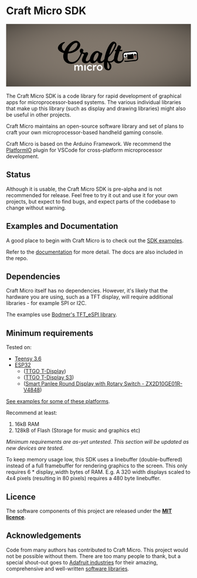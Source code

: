 # Craft Micro SDK

![Craft Micro logo](logo.png?raw=true "Craft Micro")

The Craft Micro SDK is a code library for rapid development of graphical apps for microprocessor-based systems. The various individual libraries that make up this library (such as display and drawing libraries) might also be useful in other projects.

Craft Micro maintains an open-source software library and set of plans to craft your own microprocessor-based handheld gaming console.

Craft Micro is based on the Arduino Framework. We recommend the [PlatformIO](https://platformio.org/) plugin for VSCode for cross-platform microprocessor development.

## Status

Although it is usable, the Craft Micro SDK is pre-alpha and is not recommended for release. Feel free to try it out and use it for your own projects, but expect to find bugs, and expect parts of the codebase to change without warning.

## Examples and Documentation

A good place to begin with Craft Micro is to check out the [SDK examples](https://github.com/craftmicro/craftmicro-sdk/tree/main/examples).

Refer to the [documentation](https://craftmicro.io/docs/) for more detail. The docs are also included in the repo.

## Dependencies

Craft Micro itself has no dependencies. However, it's likely that the hardware you are using, such as a TFT display, will require additional libraries - for example SPI or I2C.

The examples use [Bodmer's TFT_eSPI library](https://github.com/Bodmer/TFT_eSPI).

## Minimum requirements

Tested on:
- [Teensy 3.6](https://www.pjrc.com/store/teensy36.html)
- [ESP32](https://www.espressif.com/en/products/socs/esp32)
    - ([TTGO T-Display](https://www.lilygo.cc/products/lilygo%C2%AE-ttgo-t-display-1-14-inch-lcd-esp32-control-board))
    - ([TTGO T-Display S3](https://www.lilygo.cc/products/t-display-s3))
    - ([Smart Panlee Round Display with Rotary Switch - ZX2D10GE01R-V4848](https://device.report/manual/10028569))

[See examples for some of these platforms](https://github.com/craftmicro/craftmicro-examples). 

Recommend at least:

 1. 16kB RAM
 2. 128kB of Flash (Storage for music and graphics etc)

_Minimum requirements are as-yet untested. This section will be updated as new devices are tested._

To keep memory usage low, this SDK uses a linebuffer (double-buffered) instead of a full framebuffer for rendering graphics to the screen. This only requires 6 * display_width bytes of RAM. E.g. A 320 width displays scaled to 4x4 pixels (resulting in 80 pixels) requires a 480 byte linebuffer.

## Licence

The software components of this project are released under the **[MIT licence](https://en.wikipedia.org/wiki/MIT_License)**.

## Acknowledgements

Code from many authors has contributed to Craft Micro. This project would not be possible without them. There are too many people to thank, but a special shout-out goes to [Adafruit industries](https://www.adafruit.com/) for their amazing, comprehensive and well-written [software libraries](https://github.com/adafruit).
